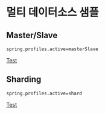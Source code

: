 # 멀티 데이터소스 샘플

## Master/Slave

`spring.profiles.active=masterSlave`

[Test](src/test/java/com/example/multi/datasource/sample/masterslave/ArticleServiceTest.java)

## Sharding

`spring.profiles.active=shard`

[Test](src/test/java/com/example/multi/datasource/sample/sharding/AccountServiceTest.java)

